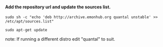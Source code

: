 #### Add the repository url and update the sources list.

    sudo sh -c "echo 'deb http://archive.emonhub.org quantal unstable' >> /etc/apt/sources.list"
    
    sudo apt-get update
    
note: If running a different distro edit "quantal" to suit.
